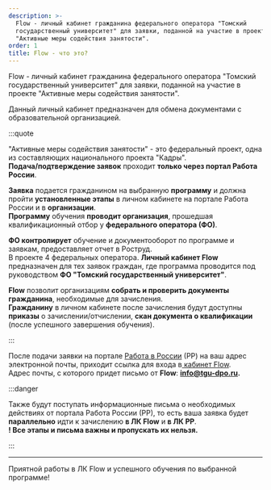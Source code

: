 ```yaml
---
description: >-
  Flow - личный кабинет гражданина федерального оператора "Томский
  государственный университет" для заявки, поданной на участие в проекте
  "Активные меры содействия занятости".
order: 1
title: Flow - что это?
---
```


Flow - личный кабинет гражданина федерального оператора "Томский государственный университет" для заявки, поданной на участие в проекте "Активные меры содействия занятости".

Данный личный кабинет предназначен для обмена документами с образовательной организацией.

:::quote 

"Активные меры содействия занятости" - это федеральный проект, одна из составляющих национального проекта "Кадры".\
**Подача/подтверждение заявок** проходит **только через портал Работа России**.

**Заявка** подается гражданином на выбранную **программу** и должна пройти **установленные этапы** в личном кабинете на портале Работа России и в **организации**.\
**Программу** обучения **проводит организация**, прошедшая квалификационный отбор у **федерального оператора (ФО)**.

**ФО контролирует** обучение и документооборот по программе и заявкам, предоставляет отчет в Роструд.  \
В проекте 4 федеральных оператора.  **Личный кабинет Flow** предназначен для тех заявок граждан, где программа проводится под руководством **ФО "Томский государственный университет"**.

**Flow** позволит организациям **собрать и проверить документы гражданина**, необходимые для зачисления. \
**Гражданину** в личном кабинете после зачисления будут доступны **приказы** о зачислении/отчислении,  **скан документа о квалификации** (после успешного завершения обучения).

:::

После подачи заявки на портале [Работа в России](https://trudvsem.ru) (РР) на ваш адрес электронной почты,  приходит ссылка для входа в[ ](https://2024.lk.tgu-dpo.ru/Cabinet/Login)[кабинет Flow](https://2025.lk.tgu-dpo.ru/Cabinet/Login).   \
Адрес почты, с которого придет письмо от **Flow**: **info@tgu-dpo.ru.**

:::danger 

Также будут поступать информационные письма о необходимых действиях от портала Работа России (РР), то есть ваша заявка будет **параллельно** идти к зачислению **в ЛК Flow** и **в ЛК РР**.\
**! Все этапы и письма важны и пропускать их нельзя.**

:::

---

Приятной работы в ЛК Flow и успешного обучения по выбранной программе!